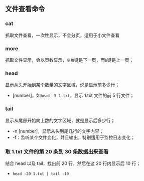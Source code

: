 ## 文件查看命令

### cat

抓取文件查看，一次性显示，不会分页，适用于小文件查看

### more

抓取文件显示，会以页数显示，`空格`键是下一页，而`b`键是上一页；

### head

显示从头开始到某个数量的文字区域，说是显示前多少行；

- [number]，如`head -5 1.txt`，显示 1.txt 文件的前 5 行文件；

### tail 

显示从尾部开始向上数的文字区域，就是显示后多少行；

- -n [number]，显示从头到尾几行的文字内容；
- -f：监听某个文件变化，并且输出，特别适用于监控日志变化；

### 取 1.txt 文件的第 20 条到 30 条数据出来查看

结合 head 以及 tail，找出前 20 行，然后在这 20 行内显示后 10 行；

- `head -20 1.txt | tail -10`
